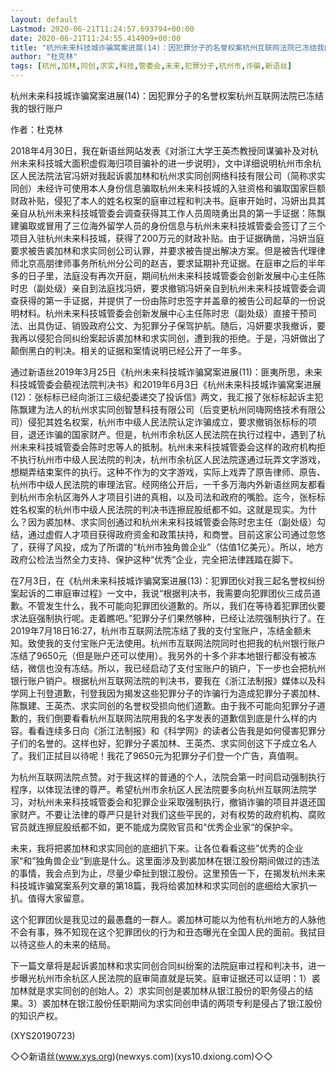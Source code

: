 ```yaml
---
layout: default
Lastmod: 2020-06-21T11:24:57.693794+00:00
date: 2020-06-21T11:24:55.414909+00:00
title: "杭州未来科技城诈骗窝案进展(14)：因犯罪分子的名誉权案杭州互联网法院已冻结我的"
author: "杜克林"
tags: [杭州,加林,同创,求实,科技,管委会,未来,犯罪分子,杭州市,诈骗,新语丝]
---
```


杭州未来科技城诈骗窝案进展(14)：因犯罪分子的名誉权案杭州互联网法院已冻结我的银行账户

作者：杜克林

2018年4月30日，我在新语丝网站发表《对浙江大学王英杰教授同谋骗补及对杭州未来科技城大面积虚假海归项目骗补的进一步说明》，文中详细说明杭州市余杭区人民法院法官冯妍对我起诉裘加林和杭州求实同创网络科技有限公司（简称求实同创）未经许可使用本人身份信息骗取杭州未来科技城的入驻资格和骗取国家巨额财政补贴，侵犯了本人的姓名权案的庭审过程和判决书。庭审开始时，冯妍出具其亲自从杭州未来科技城管委会调查获得其工作人员周晓勇出具的第一手证据：陈飘建骗取或冒用了三位海外留学人员的身份信息与杭州未来科技城管委会签订了三个项目入驻杭州未来科技城，获得了200万元的财政补贴。由于证据确凿，冯妍当庭要求被告裘加林和求实同创公司认罪，并要求被告提出解决方案。但是被告代理律师北京高朋律师事务所杭州分公司的赵吉，要求延期补充证据。在庭审之后的半年多的日子里，法庭没有再次开庭，期间杭州未来科技城管委会创新发展中心主任陈时忠（副处级）亲自到法庭找冯妍，要求撤销冯妍亲自到杭州未来科技城管委会调查获得的第一手证据，并提供了一份由陈时忠签字并盖章的被告公司起草的一份说明材料。杭州未来科技城管委会创新发展中心主任陈时忠（副处级）直接干预司法、出具伪证、销毁政府公文、为犯罪分子保驾护航。随后，冯妍要求我撤诉，要我再以侵犯合同纠纷案起诉裘加林和求实同创，遭到我的拒绝。于是，冯妍做出了颠倒黑白的判决。相关的证据和案情说明已经公开了一年多。

通过新语丝2019年3月25日《杭州未来科技城诈骗窝案进展(11)：匪夷所思，未来科技城管委会藐视法院判决书》和2019年6月3日《杭州未来科技城诈骗窝案进展(12)：张标标已经向浙江三级纪委递交了投诉信》两文，我汇报了张标标起诉主犯陈飘建为法人的杭州求实同创智慧科技有限公司（后变更杭州同嗨网络技术有限公司）侵犯其姓名权案，杭州市中级人民法院认定诈骗成立，要求撤销张标标的项目，退还诈骗的国家财产。但是，杭州市余杭区人民法院在执行过程中，遇到了杭州未来科技城管委会陈时忠等人的抵制。杭州未来科技城管委会这样的政府机构拒不执行杭州市中级人民法院的判决，杭州市余杭区人民法院遂通过玩弄文字游戏，想糊弄结束案件的执行。这种不作为的文字游戏，实际上戏弄了原告律师、原告、杭州市中级人民法院的审理法官。经网络公开后，一千多万海内外新语丝网友都看到杭州市余杭区海外人才项目引进的真相，以及司法和政府的嘴脸。迄今，张标标姓名权案的杭州市中级人民法院的判决书连擦屁股纸都不如。这就是现实。为什么？因为裘加林、求实同创通过和杭州未来科技城管委会陈时忠主任（副处级）勾结，通过虚假人才项目获得政府资金和政策扶持，和商誉。目前这家公司通过忽悠了，获得了风投，成为了所谓的“杭州市独角兽企业”（估值1亿美元）。所以，地方政府公检法当然全力支持、保护这种“优秀”企业，完全把法律践踏在脚下。

在7月3日，在《杭州未来科技城诈骗窝案进展(13)：犯罪团伙对我三起名誉权纠纷案起诉的二审庭审过程》一文中，我说“根据判决书，我需要向犯罪团伙三成员道歉。不管发生什么，我不可能向犯罪团伙道歉的。所以，我们在等待着犯罪团伙要求法庭强制执行呢。走着瞧吧。”犯罪分子们果然够种，已经让法院强制执行了。在2019年7月18日16:27，杭州市互联网法院冻结了我的支付宝账户，冻结金额未知。致使我的支付宝账户无法使用。杭州市互联网法院同时也把我的杭州银行账户冻结了9650元（但是账户还可以使用）。我另外的十多个非本地银行都没有被冻结，微信也没有冻结。所以，我已经启动了支付宝账户的销户，下一步也会把杭州银行账户销户。根据杭州互联网法院的判决书，要我在《浙江法制报》媒体以及科学网上刊登道歉，刊登我因为揭发这些犯罪分子的诈骗行为造成犯罪分子裘加林、陈飘建、王英杰、求实同创的名誉权受损向他们道歉。由于我不可能向犯罪分子道歉的，我们倒要看看杭州互联网法院用我的名字发表的道歉信到底是什么样的内容。看看连续多日向《浙江法制报》和《科学网》的读者公告我是如何侵害犯罪分子们的名誉的。这样也好，犯罪分子裘加林、王英杰、求实同创这下子成立名人了。我们正拭目以待呢！我花了9650元为犯罪分子们登一个广告，真值啊。

为杭州互联网法院点赞。对于我这样的普通的个人，法院会第一时间启动强制执行程序，以体现法律的尊严。希望杭州市余杭区人民法院要多向杭州互联网法院学习，对杭州未来科技城管委会和犯罪企业采取强制执行，撤销诈骗的项目并退还国家财产。不要让法律的尊严只是针对我们这些平民的，对有权势的政府机构、腐败官员就连擦屁股纸都不如，更不能成为腐败官员和“优秀企业家“的保护伞。

未来，我将把裘加林和求实同创的底细扒下来。让各位看看这些”优秀的企业家“和”独角兽企业“到底是什么。这里面涉及到裘加林在银江股份期间做过的违法的事情，我会点到为止，尽量少牵扯到银江股份。这里预告一下，在揭发杭州未来科技城诈骗窝案系列文章的第18篇，我将给裘加林和求实同创的底细给大家扒一扒。值得大家留意。

这个犯罪团伙是我见过的最愚蠢的一群人。裘加林可能以为他有杭州地方的人脉他不会有事，殊不知现在这个犯罪团伙的行为和丑态曝光在全国人民的面前。我拭目以待这些人的未来的结局。

下一篇文章将是起诉裘加林和求实同创合同纠纷案的法院庭审过程和判决书，进一步曝光杭州市余杭区人民法院的庭审简直就是玩笑。庭审证据还可以证明：1）裘加林就是求实同创的创始人。2）求实同创是裘加林从银江股份的职务侵占的结果。3）裘加林在银江股份任职期间为求实同创申请的两项专利是侵占了银江股份的知识产权。

(XYS20190723)

◇◇新语丝(www.xys.org)(newxys.com)(xys10.dxiong.com)◇◇

